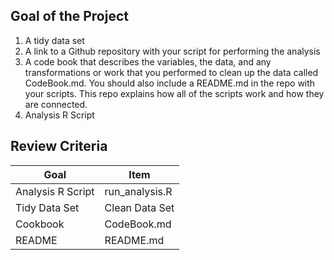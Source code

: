 
## Goal of the Project
1. A tidy data set 
2. A link to a Github repository with your script for performing the analysis 
3. A code book that describes the variables, the data, and any transformations or work that you performed to clean up the data called CodeBook.md. You should also include a README.md in the repo with your scripts. This repo explains how all of the scripts work and how they are connected.
4. Analysis R Script


## Review Criteria

Goal | Item 
--- | --- 
Analysis R Script |  run_analysis.R 
Tidy Data Set |  Clean Data Set 
Cookbook | CodeBook.md 
README |   README.md



